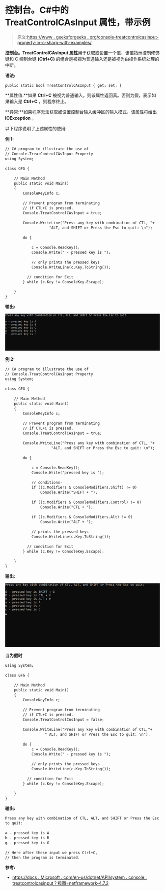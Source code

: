 # 控制台。C#中的 TreatControlCAsInput 属性，带示例

> 原文:[https://www . geeksforgeeks . org/console-treatcontrolcasinput-property-in-c-sharp-with-examples/](https://www.geeksforgeeks.org/console-treatcontrolcasinput-property-in-c-sharp-with-examples/)

**控制台。TreatControlCAsInput 属性**用于获取或设置一个值，该值指示控制修饰键和 C 控制台键 **(Ctrl+C)** 的组合是被视为普通输入还是被视为由操作系统处理的中断。

**语法:**

```
public static bool TreatControlCAsInput { get; set; }
```

**属性值:**如果 **Ctrl+C** 被视为普通输入，则该属性返回真。否则为假，表示如果输入是 **Ctrl+C** ，则程序终止。

**异常:**如果程序无法获取或设置控制台输入缓冲区的输入模式，该属性将给出 **IOException** 。

以下程序说明了上述属性的使用:

**例 1:**

```
// C# program to illustrate the use of
// Console.TreatControlCAsInput Property
using System;

class GFG {

    // Main Method
    public static void Main()
    {
        ConsoleKeyInfo c;

        // Prevent program from terminating 
        // if CTL+C is pressed.
        Console.TreatControlCAsInput = true;

        Console.WriteLine("Press any key with combination of CTL, "+
                    "ALT, and SHIFT or Press the Esc to quit: \n");

        do {

            c = Console.ReadKey();
            Console.Write(" - pressed key is ");

            // only prints the pressed keys
            Console.WriteLine(c.Key.ToString());

          // condition for Exit
        } while (c.Key != ConsoleKey.Escape);

    }
}
```

**输出:**

![](img/31ff07787d44b054c4a8e1ef2272bf7f.png)

**例 2:**

```
// C# program to illustrate the use of
// Console.TreatControlCAsInput Property
using System;

class GFG {

    // Main Method
    public static void Main()
    {
        ConsoleKeyInfo c;

        // Prevent program from terminating 
        // if CTL+C is pressed.
        Console.TreatControlCAsInput = true;

        Console.WriteLine("Press any key with combination of CTL, "+
                     "ALT, and SHIFT or Press the Esc to quit: \n");

        do {

            c = Console.ReadKey();
            Console.Write("pressed key is ");

            // conditions-
            if ((c.Modifiers & ConsoleModifiers.Shift) != 0)
                Console.Write("SHIFT + ");

            if ((c.Modifiers & ConsoleModifiers.Control) != 0)
                Console.Write("CTL + ");

            if ((c.Modifiers & ConsoleModifiers.Alt) != 0)
                Console.Write("ALT + ");

            // prints the pressed keys
            Console.WriteLine(c.Key.ToString());

          // condition for Exit
        } while (c.Key != ConsoleKey.Escape);

    }
}
```

**输出:**

![](img/69ebb38c89fa856cce88bdc0ec6e5b3e.png)

当**为假时**

```
using System;

class GFG {

    // Main Method
    public static void Main()
    {
        ConsoleKeyInfo c;

        // Prevent program from terminating 
        // if CTL+C is pressed.
        Console.TreatControlCAsInput = false;

        Console.WriteLine("Press any key with combination of CTL,"+
                  " ALT, and SHIFT or Press the Esc to quit: \n");

        do {
            c = Console.ReadKey();
            Console.Write(" - pressed key is ");

            // only prints the pressed keys
            Console.WriteLine(c.Key.ToString());

          // condition for Exit
        } while (c.Key != ConsoleKey.Escape);

    }
}
```

**输出:**

```
Press any key with combination of CTL, ALT, and SHIFT or Press the Esc to quit:

a - pressed key is A
b - pressed key is B
g - pressed key is G

// Here after these input we press Ctrl+C, 
// then the program is terminated.

```

**参考:**

*   [https://docs . Microsoft . com/en-us/dotnet/API/system . console . treatcontrolcasinput？视图=netframework-4.7.2](https://docs.microsoft.com/en-us/dotnet/api/system.console.treatcontrolcasinput?view=netframework-4.7.2)